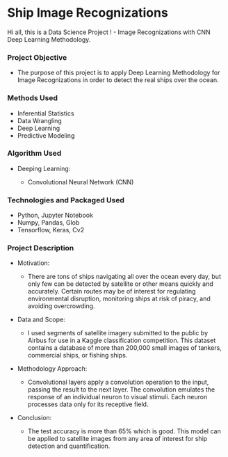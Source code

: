 # Ship Image Recognizations 
Hi all, this is a Data Science Project ! - Image Recognizations with CNN Deep Learning Methodology.


### Project Objective

* The purpose of this project is to apply Deep Learning Methodology for Image Recognizations in order to detect the real ships over the ocean.


### Methods Used

* Inferential Statistics
* Data Wrangling
* Deep Learning
* Predictive Modeling


### Algorithm Used

- Deeping Learning:

  - Convolutional Neural Network (CNN)
  
  
### Technologies and Packaged Used

* Python, Jupyter Notebook
* Numpy, Pandas, Glob
* Tensorflow, Keras, Cv2


### Project Description

* Motivation:

  - There are tons of ships navigating all over the ocean every day, but only few can be detected by satellite or other means quickly and accurately. Certain routes may be of interest for regulating environmental disruption, monitoring ships at risk of piracy, and avoiding overcrowding.
  
  
* Data and Scope:

  - I used segments of satellite imagery submitted to the public by Airbus for use in a Kaggle classification competition. This dataset contains a database of more than 200,000 small images of tankers, commercial ships, or fishing ships. 
  
  
* Methodology Approach:

  - Convolutional layers apply a convolution operation to the input, passing the result to the next layer. The convolution emulates the response of an individual neuron to visual stimuli. Each neuron processes data only for its receptive field.

  
* Conclusion:

  - The test accuracy is more than 65% which is good. This model can be applied to satellite images from any area of interest for ship detection and quantification.
  
  
  


